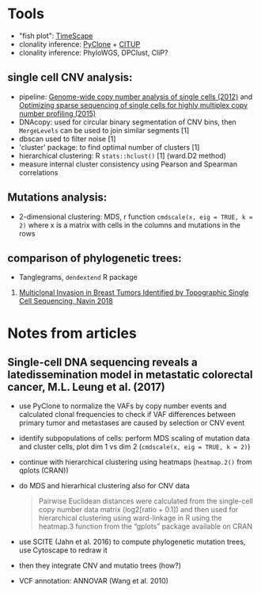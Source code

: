 # Tools

* "fish plot": [TimeScape](http://bioconductor.org/packages/release/bioc/html/timescape.html)
* clonality inference: [PyClone](https://bitbucket.org/aroth85/pyclone/wiki/Home) + [CITUP](https://github.com/amcpherson/citup)
* clonality inference: PhyloWGS, DPClust, CliP?

## single cell CNV analysis:

* pipeline: [Genome-wide copy number analysis of single cells (2012)](https://www.nature.com/articles/nprot.2012.039) and
[Optimizing sparse sequencing of single cells for highly multiplex copy number profiling (2015)](https://genome.cshlp.org/content/25/5/714)
* DNAcopy: used for circular binary segmentation of CNV bins, then `MergeLevels` can be used to join similar segments [1]
* dbscan used to filter noise [1]
* 'cluster' package: to find optimal number of clusters [1]
* hierarchical clustering: R `stats::hclust()` [1] (ward.D2 method)
* measure internal cluster consistency using Pearson and Spearman correlations

## Mutations analysis:

* 2-dimensional clustering: MDS, r function `cmdscale(x, eig = TRUE, k = 2)` where x is a matrix with cells in the columns and mutations in the rows

## comparison of phylogenetic trees:

* Tanglegrams, `dendextend` R package


1. [Multiclonal Invasion in Breast Tumors Identified by Topographic Single Cell Sequencing, Navin 2018](https://www.sciencedirect.com/science/article/pii/S0092867417314496)

# Notes from articles

## Single-cell DNA sequencing reveals a latedissemination model in metastatic colorectal cancer, M.L. Leung et al. (2017)

* use PyClone to normalize the VAFs by copy number events and calculated clonal frequencies to check if VAF differences between 
primary tumor and metastases are caused by selection or CNV event
* identify subpopulations of cells: perform MDS scaling of mutation data and cluster cells, plot dim 1 vs dim 2 (`cmdscale(x, eig = TRUE, k = 2)`)
* continue with hierarchical clustering using heatmaps (`heatmap.2()` from qplots (CRAN))
* do MDS and hierarhical clustering also for CNV data

    >Pairwise Euclidean distances were calculated from the single-cell
    >copy number data matrix (log2[ratio + 0.1]) and then used for hierarchical
    >clustering using ward-linkage in R using the heatmap.3
    >function from the “gplots” package available on CRAN
    
* use SCITE (Jahn et al. 2016) to compute phylogenetic mutation trees, use Cytoscape to redraw it
* then they integrate CNV and mutatio trees (how?)
* VCF annotation: ANNOVAR (Wang et al. 2010)
